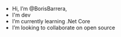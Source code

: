 -   Hi, I’m @BorisBarrera, 
-   I'm dev
-   I’m currently learning .Net Core 
-   I’m looking to collaborate on open source

<!---
BorisBarrera/BorisBarrera is a ✨ special ✨ repository because its `README.md` (this file) appears on your GitHub profile.
You can click the Preview link to take a look at your changes.
--->

